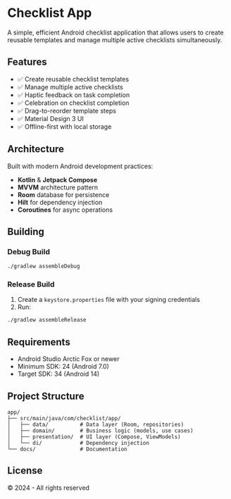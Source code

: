 # Checklist App

A simple, efficient Android checklist application that allows users to create reusable templates and manage multiple active checklists simultaneously.

## Features

- ✅ Create reusable checklist templates
- ✅ Manage multiple active checklists
- ✅ Haptic feedback on task completion
- ✅ Celebration on checklist completion
- ✅ Drag-to-reorder template steps
- ✅ Material Design 3 UI
- ✅ Offline-first with local storage

## Architecture

Built with modern Android development practices:
- **Kotlin** & **Jetpack Compose**
- **MVVM** architecture pattern
- **Room** database for persistence
- **Hilt** for dependency injection
- **Coroutines** for async operations

## Building

### Debug Build
```bash
./gradlew assembleDebug
```

### Release Build
1. Create a `keystore.properties` file with your signing credentials
2. Run:
```bash
./gradlew assembleRelease
```

## Requirements

- Android Studio Arctic Fox or newer
- Minimum SDK: 24 (Android 7.0)
- Target SDK: 34 (Android 14)

## Project Structure

```
app/
├── src/main/java/com/checklist/app/
│   ├── data/          # Data layer (Room, repositories)
│   ├── domain/        # Business logic (models, use cases)
│   ├── presentation/  # UI layer (Compose, ViewModels)
│   └── di/            # Dependency injection
└── docs/              # Documentation

```

## License

© 2024 - All rights reserved